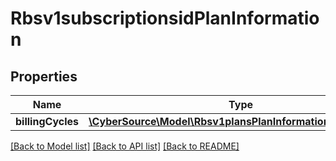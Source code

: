 # Rbsv1subscriptionsidPlanInformation

## Properties
Name | Type | Description | Notes
------------ | ------------- | ------------- | -------------
**billingCycles** | [**\CyberSource\Model\Rbsv1plansPlanInformationBillingCycles**](Rbsv1plansPlanInformationBillingCycles.md) |  | [optional] 

[[Back to Model list]](../README.md#documentation-for-models) [[Back to API list]](../README.md#documentation-for-api-endpoints) [[Back to README]](../README.md)


